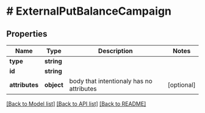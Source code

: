 # # ExternalPutBalanceCampaign

## Properties

Name | Type | Description | Notes
------------ | ------------- | ------------- | -------------
**type** | **string** |  |
**id** | **string** |  |
**attributes** | **object** | body that intentionaly has no attributes | [optional]

[[Back to Model list]](../../README.md#models) [[Back to API list]](../../README.md#endpoints) [[Back to README]](../../README.md)

